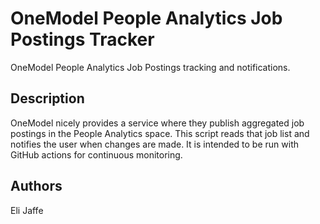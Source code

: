 # OneModel People Analytics Job Postings Tracker

OneModel People Analytics Job Postings tracking and notifications.

## Description

OneModel nicely provides a service where they publish aggregated job postings in the People Analytics space. This script reads that job list and notifies the user when changes are made. It is intended to be run with GitHub actions for continuous monitoring. 


## Authors

Eli Jaffe


